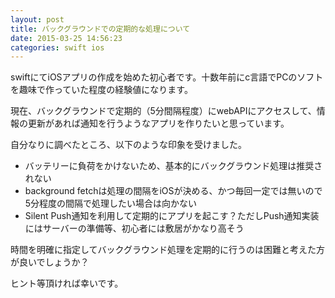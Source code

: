 ```yaml
---
layout: post
title: バックグラウンドでの定期的な処理について
date: 2015-03-25 14:56:23
categories: swift ios
---
```

<!-- {% raw %} -->
<p>swiftにてiOSアプリの作成を始めた初心者です。十数年前にc言語でPCのソフトを趣味で作っていた程度の経験値になります。</p>

<p>現在、バックグラウンドで定期的（5分間隔程度）にwebAPIにアクセスして、情報の更新があれば通知を行うようなアプリを作りたいと思っています。</p>

<p>自分なりに調べたところ、以下のような印象を受けました。</p>

<ul>
<li>バッテリーに負荷をかけないため、基本的にバックグラウンド処理は推奨されない</li>
<li>background fetchは処理の間隔をiOSが決める、かつ毎回一定では無いので5分程度の間隔で処理したい場合は向かない</li>
<li>Silent Push通知を利用して定期的にアプリを起こす？ただしPush通知実装にはサーバーの準備等、初心者には敷居がかなり高そう</li>
</ul>

<p>時間を明確に指定してバックグラウンド処理を定期的に行うのは困難と考えた方が良いでしょうか？</p>

<p>ヒント等頂ければ幸いです。</p>
<!-- {% endraw %} -->
